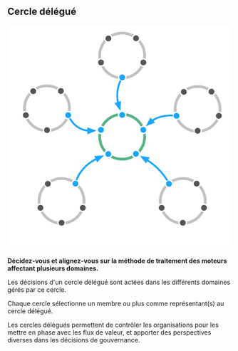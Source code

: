 ## Cercle délégué

![right,fit](img/structural-patterns/delegate-circle.png)

**Décidez-vous et alignez-vous sur la méthode de traitement des moteurs affectant plusieurs domaines.**

Les décisions d'un cercle délégué sont actées dans les différents domaines gérés par ce cercle.

Chaque cercle sélectionne un membre ou plus comme représentant(s) au cercle délégué.

Les cercles délégués permettent de contrôler les organisations pour les mettre en phase avec les flux de valeur, et apporter des perspectives diverses dans les décisions de gouvernance.